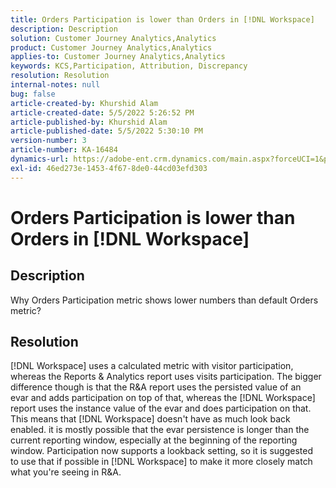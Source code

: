 ```yaml
---
title: Orders Participation is lower than Orders in [!DNL Workspace]
description: Description
solution: Customer Journey Analytics,Analytics
product: Customer Journey Analytics,Analytics
applies-to: Customer Journey Analytics,Analytics
keywords: KCS,Participation, Attribution, Discrepancy
resolution: Resolution
internal-notes: null
bug: false
article-created-by: Khurshid Alam
article-created-date: 5/5/2022 5:26:52 PM
article-published-by: Khurshid Alam
article-published-date: 5/5/2022 5:30:10 PM
version-number: 3
article-number: KA-16484
dynamics-url: https://adobe-ent.crm.dynamics.com/main.aspx?forceUCI=1&pagetype=entityrecord&etn=knowledgearticle&id=5624a68b-98cc-ec11-a7b5-6045bd00dbbc
exl-id: 46ed273e-1453-4f67-8de0-44cd03efd303
---
```

# Orders Participation is lower than Orders in [!DNL Workspace]

## Description


Why Orders Participation metric shows lower numbers than default Orders metric?


## Resolution


[!DNL Workspace] uses a calculated metric with visitor participation, whereas the Reports & Analytics report uses visits participation. The bigger difference though is that the R&A report uses the persisted value of an evar and adds participation on top of that, whereas the [!DNL Workspace] report uses the instance value of the evar and does participation on that. This means that [!DNL Workspace] doesn't have as much look back enabled. it is mostly possible that the evar persistence is longer than the current reporting window, especially at the beginning of the reporting window. Participation now supports a lookback setting, so it is suggested to use that if possible in [!DNL Workspace] to make it more closely match what you're seeing in R&A.
